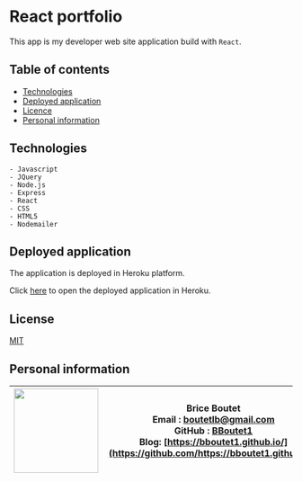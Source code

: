# React portfolio

This app is my developer web site application build with `React`. 

## Table of contents

* [Technologies](#technologies)
* [Deployed application](#deployed-application)
* [Licence](#licence)
* [Personal information](#personal-information)


## Technologies

```
- Javascript
- JQuery
- Node.js
- Express
- React
- CSS
- HTML5
- Nodemailer
```
## Deployed application

The application is deployed in Heroku platform.

Click [here](https://brice-boutet.herokuapp.com/) to open the deployed application in Heroku.

## License

[MIT](https://choosealicense.com/licenses/mit)

## Personal information

| <img align="left" width="150" height="auto" margin="10"  src="https://avatars3.githubusercontent.com/u/59809722?v=4"> |  Brice Boutet <br/>  Email : [boutetlb@gmail.com](boutetlb@gmail.com)<br/> GitHub : [BBoutet1](https://github.com/bboutet1)<br> Blog:  [https://bboutet1.github.io/](https://github.com/https://bboutet1.github.io/) |
| -------- | ----------- |


